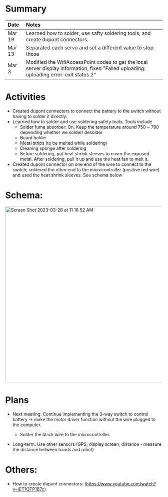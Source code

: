 # Summary

| Date   | Notes
| :----- | :-------------------------------
| Mar 19 | Learned how to solder, use safty soldering tools, and create dupont connectors. 
| Mar 13 | Separated each servo and set a different value to stop those
| Mar 3 | Modified the WifiAccessPoint codes to get the local server display information, fixed "Failed uploading: uploading error: exit status 2" 



# Activities
* Created dupont connectors to connect the battery to the switch without having to solder it directly.
* Learned how to solder and use soldering safety tools. Tools include
  + Solder fume absorber: On. Keep the temperature around 750 ~ 790 depending whether we solder/ desolder
  + Board holder
  + Metal strips (to be melted while soldering)
  + Cleaning sponge after soldering
  + Before soldering, put heat shrink sleeves to cover the exposed metal. After soldering, pull it up and use the heat fan to melt it.
* Created dupont connector on one end of the wire to connect to the switch; soldered the other end to the microcontroller (positive red wire) and used the heat shrink sleeves. See schema below


# Schema: 
 <img width="560" alt="Screen Shot 2023-03-26 at 11 16 52 AM" src="https://user-images.githubusercontent.com/79251745/227795826-fdba7b32-bdb4-47f2-a40b-6937271902b9.png">


# Plans
* Next meeting: Continue implementing the 3-way switch to control battery -> make the motor driver function without the wire plugged to the computer. 
  + Solder the black wire to the microcontroller.

* Long-term: Use other sensors (GPS, display screen, distance - measure the distance between hands and robot)


# Others:
* How to create dupont connectors: (https://www.youtube.com/watch?v=jET1QTP1B7c)
